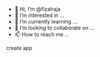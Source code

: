 - 👋 Hi, I’m @fizalraja
- 👀 I’m interested in ...
- 🌱 I’m currently learning ...
- 💞️ I’m looking to collaborate on ...
- 📫 How to reach me ...

<!---
fizalraja/fizalraja is a ✨ special ✨ repository because its `README.md` (this file) appears on your GitHub profile.
You can click the Preview link to take a look at your changes.
--->create app

